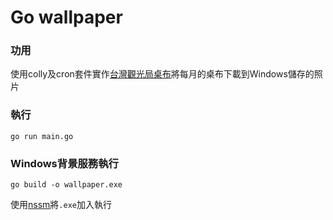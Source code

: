# Go wallpaper


### 功用
使用colly及cron套件實作[台灣觀光局桌布](https://www.taiwan.net.tw/m1.aspx?sNo=0012076)將每月的桌布下載到Windows儲存的照片

### 執行
```=bash
go run main.go
```


### Windows背景服務執行
```=bash
go build -o wallpaper.exe
```

使用[nssm](https://nssm.cc/)將```.exe```加入執行